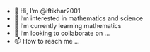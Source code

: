 - 👋 Hi, I’m @iftikhar2001
- 👀 I’m interested in mathematics and science
- 🌱 I’m currently learning mathematics
- 💞️ I’m looking to collaborate on ...
- 📫 How to reach me ...

<!---
iftikhar2001/iftikhar2001 is a ✨ special ✨ repository because its `README.md` (this file) appears on your GitHub profile.
You can click the Preview link to take a look at your changes.
--->
